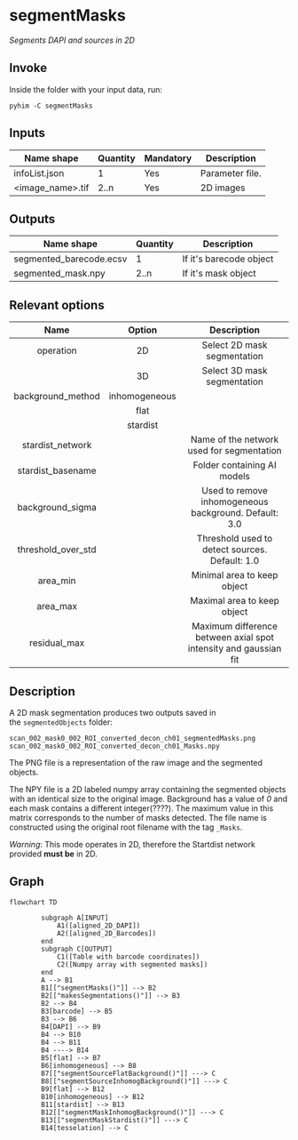 # segmentMasks
*Segments DAPI and sources in 2D*

## Invoke
Inside the folder with your input data, run:
```shell
pyhim -C segmentMasks
```

## Inputs

|Name shape|Quantity|Mandatory|Description|
|---|---|---|---|
|infoList.json|1|Yes|Parameter file.|
|<image_name>.tif|2..n|Yes|2D images|

## Outputs
|Name shape|Quantity|Description|
|---|---|---|
|segmented_barecode.ecsv|1|If it's barecode object|
|segmented_mask.npy|2..n|If it's mask object|


## Relevant options
|Name|Option|Description|
|:-:|:-:|:-:|
|operation|2D| Select 2D mask segmentation|
||3D| Select 3D mask segmentation|
|background_method|inhomogeneous| |
||flat| | 
||stardist| |
|stardist_network| | Name of the network used for segmentation|
|stardist_basename| | Folder containing AI models|
|background_sigma| | Used to remove inhomogeneous background. Default: 3.0|
|threshold_over_std| | Threshold used to detect sources. Default: 1.0|
|area_min| | Minimal area to keep object|
|area_max| | Maximal area to keep object|
|residual_max| | Maximum difference between axial spot intensity and gaussian fit| 


## Description
A 2D mask segmentation produces two outputs saved in the `segmentedObjects` folder:

```
scan_002_mask0_002_ROI_converted_decon_ch01_segmentedMasks.png
scan_002_mask0_002_ROI_converted_decon_ch01_Masks.npy
```

The PNG file is a representation of the raw image and the segmented objects.

The NPY file is a 2D labeled numpy array containing the segmented objects with an identical size to the original image. Background has a value of _0_ and each mask contains a different integer(????). The maximum value in this matrix corresponds to the number of masks detected. The file name is constructed using the original root filename with the tag `_Masks`.

_Warning_: This mode operates in 2D, therefore the Startdist network provided **must be** in 2D.

## Graph

```{mermaid}
flowchart TD

		subgraph A[INPUT]
			A1([aligned_2D_DAPI])
			A2([aligned_2D_Barcodes])
		end
		subgraph C[OUTPUT]
			C1([Table with barcode coordinates])
			C2([Numpy array with segmented masks])
		end
		A --> B1
		B1[["segmentMasks()"]] --> B2
		B2[["makesSegmentations()"]] --> B3
		B2 --> B4
		B3[barcode] --> B5
		B3 --> B6
		B4[DAPI] --> B9
		B4 --> B10
		B4 --> B11
		B4 ----> B14
		B5[flat] --> B7
		B6[inhomogeneous] --> B8
		B7[["segmentSourceFlatBackground()"]] ---> C
		B8[["segmentSourceInhomogBackground()"]] ---> C
		B9[flat] --> B12
		B10[inhomogeneous] --> B12
		B11[stardist] --> B13
		B12[["segmentMaskInhomogBackground()"]] ---> C
		B13[["segmentMaskStardist()"]] ---> C
		B14[tesselation] --> C
		
	
```